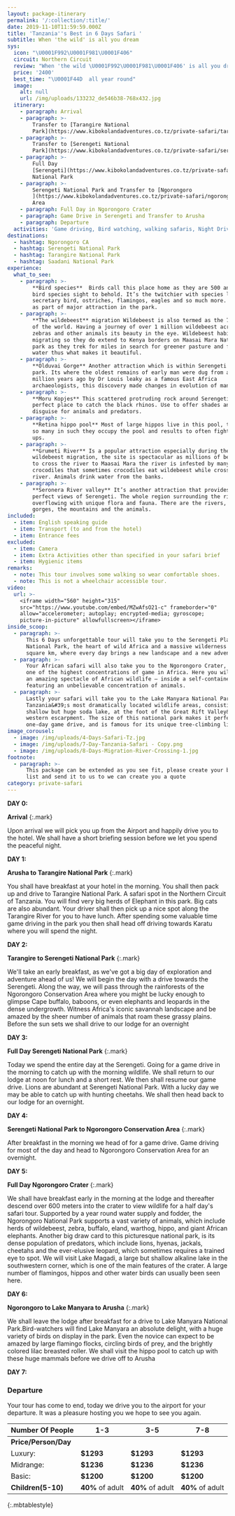 ```yaml
---
layout: package-itinerary
permalink: '/:collection/:title/'
date: 2019-11-10T11:59:59.000Z
title: 'Tanzania''s Best in 6 Days Safari '
subtitle: When 'the wild' is all you dream
sys:
  icon: "\U0001F992\U0001F981\U0001F406"
  circuit: Northern Circuit
  review: "When 'the wild \U0001F992\U0001F981\U0001F406' is all you dream"
  price: '2400'
  best_time: "\U0001F44D  all year round"
  image:
    alt: null
    url: /img/uploads/133232_de546b38-768x432.jpg
  itinerary:
    - paragraph: Arrival
    - paragraph: >-
        Transfer to [Tarangire National
        Park](https://www.kibokolandadventures.co.tz/private-safari/tarangire-national-park/)
    - paragraph: >-
        Transfer to [Serengeti National
        Park](https://www.kibokolandadventures.co.tz/private-safari/serengeti-national-park/)
    - paragraph: >-
        Full Day
        [Serengeti](https://www.kibokolandadventures.co.tz/private-safari/serengeti-national-park/)
        National Park
    - paragraph: >-
        Serengeti National Park and Transfer to [Ngorongoro
        ](https://www.kibokolandadventures.co.tz/private-safari/ngorongoro-conservation-area/)Conservation
        Area
    - paragraph: Full Day in Ngorongoro Crater
    - paragraph: Game Drive in Serengeti and Transfer to Arusha
    - paragraph: Departure
  activities: 'Game driving, Bird watching, walking safaris, Night Drives'
destinations:
  - hashtag: Ngorongoro CA
  - hashtag: Serengeti National Park
  - hashtag: Tarangire National Park
  - hashtag: Saadani National Park
experience:
  what_to_see:
    - paragraph: >-
        **Bird species**  Birds call this place home as they are 500 and more of
        bird species sight to behold. It’s the twitchier with species like
        secretary bird, ostriches, flamingos, eagles and so much more. They act
        as part of major attraction in the park.
    - paragraph: >-
        **The wildebeest** migration Wildebeest is also termed as the 7 wonders
        of the world. Having a journey of over 1 million wildebeest across with
        zebras and other animals its beauty in the eye. Wildebeest habit is
        migrating so they do extend to Kenya borders on Maasai Mara National
        park as they trek for miles in search for greener pasture and fresh
        water thus what makes it beautiful.
    - paragraph: >-
        **Olduvai Gorge** Another attraction which is within Serengeti national
        park. Its where the oldest remains of early man were dug from about a
        million years ago by Dr Louis leaky as a famous East Africa
        archaeologists, this discovery made changes in evolution of man.
    - paragraph: >-
        **Moru Kopjes** This scattered protruding rock around Serengeti is
        perfect place to catch the black rhinos. Use to offer shades and
        disguise for animals and predators.
    - paragraph: >-
        **Retina hippo pool** Most of large hippos live in this pool, they are
        so many in such they occupy the pool and results to often fight break
        ups.
    - paragraph: >-
        **Grumeti River** Is a popular attraction especially during the
        wildebeest migration, the site is spectacular as millions of beasts try
        to cross the river to Maasai Mara the river is infested by many
        crocodiles that sometimes crocodiles eat wildebeest while crossing the
        river. Animals drink water from the banks.
    - paragraph: >-
        **Seronera River valley** It’s another attraction that provides postcard
        perfect views of Serengeti. The whole region surrounding the river
        overflowing with unique flora and fauna. There are the rivers, the
        gorges, the mountains and the animals.
included:
  - item: English speaking guide
  - item: Transport (to and from the hotel)
  - item: Entrance fees
excluded:
  - item: Camera
  - item: Extra Activities other than specified in your safari brief
  - item: Hygienic items
remarks:
  - note: This tour involves some walking so wear comfortable shoes.
  - note: This is not a wheelchair accessible tour.
video:
  url: >-
    <iframe width="560" height="315"
    src="https://www.youtube.com/embed/MZwAfsO21-c" frameborder="0"
    allow="accelerometer; autoplay; encrypted-media; gyroscope;
    picture-in-picture" allowfullscreen></iframe>
inside_scoop:
  - paragraph: >-
      This 6 Days unforgettable tour will take you to the Serengeti Plains
      National Park, the heart of wild Africa and a massive wilderness of 14500
      square km, where every day brings a new landscape and a new adventure. 
  - paragraph: >-
      Your African safari will also take you to the Ngorongoro Crater, featuring
      one of the highest concentrations of game in Africa. Here you will witness
      an amazing spectacle of African wildlife – inside a self-contained world
      featuring an unbelievable concentration of animals.
  - paragraph: >-
      Lastly your safari will take you to the Lake Manyara National Park, one of
      Tanzania&#39;s most dramatically located wildlife areas, consisting of a
      shallow but huge soda lake, at the foot of the Great Rift Valley&#39;s
      western escarpment. The size of this national park makes it perfect for a
      one-day game drive, and is famous for its unique tree-climbing lions.
image_corousel:
  - image: /img/uploads/4-Days-Safari-Tz.jpg
  - image: /img/uploads/7-Day-Tanzania-Safari - Copy.png
  - image: /img/uploads/8-Days-Migration-River-Crossing-1.jpg
footnote:
  - paragraph: >-
      This package can be extended as you see fit, please create your bucket
      list and send it to us to we can create you a quote
category: private-safari
---
```



**DAY 0:**

**Arrival**
{:.mark}

Upon arrival we will pick you up from the Airport and happily drive you to the hotel. We shall have a short briefing session before we let you spend the peaceful night.

**DAY 1:**

**Arusha to Tarangire National Park**
{:.mark}

You shall have breakfast at your hotel in the morning. You shall then pack up and drive to Tarangire National Park.  A safari spot in the Northern Circuit of Tanzania. You will find very big herds of Elephant in this park. Big cats are also abundant. Your driver shall then pick up a nice spot along the Tarangire River for you to have lunch. After spending some valuable time game driving in the park you then shall head off driving towards Karatu where you will spend the night.



**DAY 2:**

**Tarangire to Serengeti National Park**
{:.mark}

We&#39;ll take an early breakfast, as we&#39;ve got a big day of exploration and adventure ahead of us! We will begin the day with a drive towards the Serengeti. Along the way, we will pass through the rainforests of the Ngorongoro Conservation Area where you might be lucky enough to glimpse Cape buffalo, baboons, or even elephants and leopards in the dense undergrowth. Witness Africa&#39;s iconic savannah landscape and be amazed by the sheer number of animals that roam these grassy plains. Before the sun sets we shall drive to our lodge for an overnight

**DAY 3:**

**Full Day Serengeti National Park**
{:.mark}

Today we spend the entire day at the Serengeti. Going for a game drive in the morning to catch up with the morning wildlife. We shall return to our lodge at noon for lunch and a short rest. We then shall resume our game drive. Lions are abundant at Serengeti National Park. With a lucky day we may be able to catch up with hunting cheetahs. We shall then head back to our lodge for an overnight.

**DAY 4:**

**Serengeti National Park to Ngorongoro Conservation Area**
{:.mark}

After breakfast in the morning we head of for a game drive. Game driving for most of the day and head to Ngorongoro Conservation Area for an overnight.

**DAY 5:**

**Full Day Ngorongoro Crater**
{:.mark}

We shall have breakfast early in the morning at the lodge and thereafter descend over 600 meters into the crater to view wildlife for a half day&#39;s safari tour. Supported by a year round water supply and fodder, the Ngorongoro National Park supports a vast variety of animals, which include herds of wildebeest, zebra, buffalo, eland, warthog, hippo, and giant African elephants. Another big draw card to this picturesque national park, is its dense population of predators, which include lions, hyenas, jackals, cheetahs and the ever-elusive leopard, which sometimes requires a trained eye to spot. We will visit Lake Magadi, a large but shallow alkaline lake in the southwestern corner, which is one of the main features of the crater. A large number of flamingos, hippos and other water birds can usually been seen here.

**DAY 6:**

**Ngorongoro to Lake Manyara to Arusha**
{:.mark}

We shall leave the lodge after breakfast for a drive to Lake Manyara National Park.Bird-watchers will find Lake Manyara an absolute delight, with a huge variety of birds on display in the park. Even the novice can expect to be amazed by large flamingo flocks, circling birds of prey, and the brightly colored lilac breasted roller. We shall visit the hippo pool to catch up with these huge mammals before we drive off to Arusha

**DAY 7:**

### **Departure**
Your tour has come to end, today we drive you to the airport for your departure. It was a pleasure hosting you we hope to see you again.


| Number Of People  | 1-3                                               | 3-5                                               | 7-8                                               |   
|------------------ |-------------------------------------------------- |-------------------------------------------------- |-------------------------------------------------- |
|<b>Price/Person/Day</b>                            |
|           Luxury:        |     <b>$1293</b>                                     | <b>$1293</b>                                     |   <b>$1293</b>                                     |
|            Midrange:       | <b>$1236</b>                                   |  <b>$1236</b>                                   |   <b>$1236</b>                                   |
|            Basic:       |   <b>$1200</b>                                      |   <b>$1200</b>                                      |  <b>$1200</b>                                      |
| <b>Children(5-10)</b>    | <b>40%</b> of adult                                      | <b>40%</b> of adult                                      | <b>40%</b> of adult                                      |
{:.mbtablestyle}
